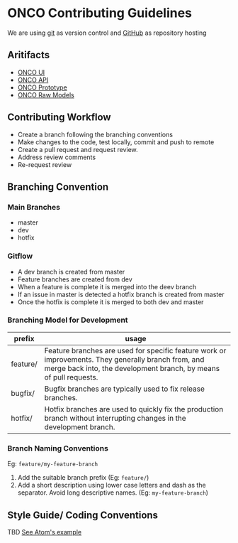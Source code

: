 # ONCO Contributing Guidelines

We are using [git](https://git-scm.com/doc) as version control and [GitHub](https://docs.github.com/en/get-started) as repository hosting

## Aritifacts
* [ONCO UI](./ui/)
* [ONCO API](./api/)
* [ONCO Prototype](./Prototype/)
* [ONCO Raw Models](./models/)

## Contributing Workflow

* Create a branch following the branching conventions
* Make changes to the code, test locally, commit and push to remote
* Create a pull request and request review.
* Address review comments
* Re-request review

## Branching Convention

### Main Branches

* master
* dev
* hotfix

### Gitflow

* A dev branch is created from master
* Feature branches are created from dev
* When a feature is complete it is merged into the deev branch
* If an issue in master is detected a hotfix branch is created from master
* Once the hotfix is complete it is merged to both dev and master

### Branching Model for Development

| prefix | usage |  
|--|--|  
| feature/ | Feature branches are used for specific feature work or improvements. They generally branch from, and merge back into, the development branch, by means of pull requests. |  
| bugfix/ | Bugfix branches are typically used to fix release branches. |  
| hotfix/ | Hotfix branches are used to quickly fix the production branch without interrupting changes in the development branch. |  

### Branch Naming Conventions

Eg: `feature/my-feature-branch`

1. Add the suitable branch prefix (Eg: `feature/`)
3. Add a short description using lower case letters and dash as the separator. Avoid long descriptive names. (Eg: `my-feature-branch`)

## Style Guide/ Coding Conventions

TBD [See Atom's example](https://github.com/atom/atom/blob/master/CONTRIBUTING.md#styleguides)
